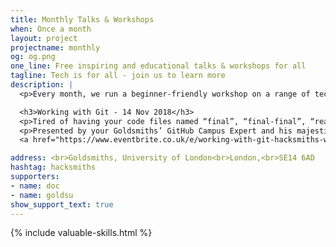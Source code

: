 ```yaml
---
title: Monthly Talks & Workshops
when: Once a month
layout: project
projectname: monthly
og: og.png
one_line: Free inspiring and educational talks & workshops for all
tagline: Tech is for all - join us to learn more
description: |
  <p>Every month, we run a beginner-friendly workshop on a range of technical topics which aim to inspire you to build awesome projects. Each one is completely free and open to everyone, with no skill required at all - just bring your laptop. Check out our Autumn Lineup below.<p>

  <h3>Working with Git - 14 Nov 2018</h3>
  <p>Tired of having your code files named “final”, “final-final”, “really-really-final”? Annoyed when you accidentally delete that one line that made your entire app work and now you can’t figure out which one it was? Join us in learning how to git better with Git and GitHub, the piece of technology that would break all of the internet if it ceased to exist.</p>
  <p>Presented by your Goldsmiths’ GitHub Campus Expert and his majestic beard</p>
  <a href="https://www.eventbrite.co.uk/e/working-with-git-hacksmiths-workshop-tickets-51806362224" class="btn type--uppercase btn--primary">Get Your tickets Here</a>

address: <br>Goldsmiths, University of London<br>London,<br>SE14 6AD
hashtag: hacksmiths
supporters:
- name: doc
- name: goldsu
show_support_text: true
---
```


{% include valuable-skills.html %}
